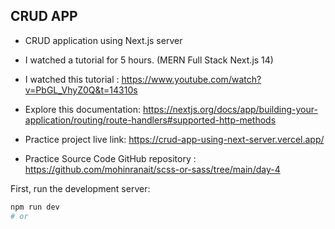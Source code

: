 

## CRUD APP 

- CRUD application using Next.js server
- I watched a tutorial for 5 hours. (MERN Full Stack Next.js 14)
- I watched this tutorial : https://www.youtube.com/watch?v=PbGL_VhyZ0Q&t=14310s
- Explore this documentation: https://nextjs.org/docs/app/building-your-application/routing/route-handlers#supported-http-methods 

- Practice project live link: https://crud-app-using-next-server.vercel.app/
- Practice Source Code GitHub repository : https://github.com/mohinranait/scss-or-sass/tree/main/day-4



First, run the development server:

```bash
npm run dev
# or
```
